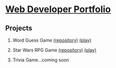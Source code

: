 # <a href="https://jeffpball.github.io/index.html" target="none">Web Developer Portfolio</a>


## Projects
1. Word Guess Game [(repository)](https://github.com/jeffpball/jeffpball.github.io/tree/master/Word-Guess-Game) [(play)](https://jeffpball.github.io/Word-Guess-Game/index.html) 

2. Star Wars RPG Game [(repository)](https://github.com/jeffpball/jeffpball.github.io/tree/master/Star-Wars-RPG-Game) [(play)](https://jeffpball.github.io/Star-Wars-RPG-Game/index.html) 

3. Trivia Game...coming soon

